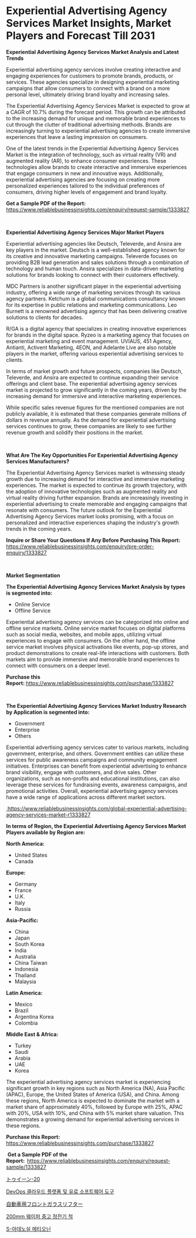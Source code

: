 <p><h1>Experiential Advertising Agency Services Market Insights, Market Players and Forecast Till 2031</h1></p><p><strong>Experiential Advertising Agency Services Market Analysis and Latest Trends</strong></p>
<p><p>Experiential advertising agency services involve creating interactive and engaging experiences for customers to promote brands, products, or services. These agencies specialize in designing experiential marketing campaigns that allow consumers to connect with a brand on a more personal level, ultimately driving brand loyalty and increasing sales.</p><p>The Experiential Advertising Agency Services Market is expected to grow at a CAGR of 10.7% during the forecast period. This growth can be attributed to the increasing demand for unique and memorable brand experiences to cut through the clutter of traditional advertising methods. Brands are increasingly turning to experiential advertising agencies to create immersive experiences that leave a lasting impression on consumers.</p><p>One of the latest trends in the Experiential Advertising Agency Services Market is the integration of technology, such as virtual reality (VR) and augmented reality (AR), to enhance consumer experiences. These technologies allow brands to create interactive and immersive experiences that engage consumers in new and innovative ways. Additionally, experiential advertising agencies are focusing on creating more personalized experiences tailored to the individual preferences of consumers, driving higher levels of engagement and brand loyalty.</p></p>
<p><strong>Get a Sample PDF of the Report:&nbsp;</strong> <a href="https://www.reliablebusinessinsights.com/enquiry/request-sample/1333827">https://www.reliablebusinessinsights.com/enquiry/request-sample/1333827</a></p>
<p>&nbsp;</p>
<p><strong>Experiential Advertising Agency Services Major Market Players</strong></p>
<p><p>Experiential advertising agencies like Deutsch, Televerde, and Ansira are key players in the market. Deutsch is a well-established agency known for its creative and innovative marketing campaigns. Televerde focuses on providing B2B lead generation and sales solutions through a combination of technology and human touch. Ansira specializes in data-driven marketing solutions for brands looking to connect with their customers effectively.</p><p>MDC Partners is another significant player in the experiential advertising industry, offering a wide range of marketing services through its various agency partners. Ketchum is a global communications consultancy known for its expertise in public relations and marketing communications. Leo Burnett is a renowned advertising agency that has been delivering creative solutions to clients for decades.</p><p>R/GA is a digital agency that specializes in creating innovative experiences for brands in the digital space. Ryzeo is a marketing agency that focuses on experiential marketing and event management. UVIAUS, 451 Agency, Antianti, Activent Marketing, 4EON, and Adelante Live are also notable players in the market, offering various experiential advertising services to clients.</p><p>In terms of market growth and future prospects, companies like Deutsch, Televerde, and Ansira are expected to continue expanding their service offerings and client base. The experiential advertising agency services market is projected to grow significantly in the coming years, driven by the increasing demand for immersive and interactive marketing experiences.</p><p>While specific sales revenue figures for the mentioned companies are not publicly available, it is estimated that these companies generate millions of dollars in revenue annually. As the demand for experiential advertising services continues to grow, these companies are likely to see further revenue growth and solidify their positions in the market.</p></p>
<p>&nbsp;</p>
<p><strong>What Are The Key Opportunities For Experiential Advertising Agency Services Manufacturers?</strong></p>
<p><p>The Experiential Advertising Agency Services market is witnessing steady growth due to increasing demand for interactive and immersive marketing experiences. The market is expected to continue its growth trajectory, with the adoption of innovative technologies such as augmented reality and virtual reality driving further expansion. Brands are increasingly investing in experiential advertising to create memorable and engaging campaigns that resonate with consumers. The future outlook for the Experiential Advertising Agency Services market looks promising, with a focus on personalized and interactive experiences shaping the industry's growth trends in the coming years.</p></p>
<p><strong>Inquire or Share Your Questions If Any Before Purchasing This Report:</strong> <a href="https://www.reliablebusinessinsights.com/enquiry/pre-order-enquiry/1333827">https://www.reliablebusinessinsights.com/enquiry/pre-order-enquiry/1333827</a></p>
<p>&nbsp;</p>
<p><strong>Market Segmentation</strong></p>
<p><strong>The Experiential Advertising Agency Services Market Analysis by types is segmented into:</strong></p>
<p><ul><li>Online Service</li><li>Offline Service</li></ul></p>
<p><p>Experiential advertising agency services can be categorized into online and offline service markets. Online service market focuses on digital platforms such as social media, websites, and mobile apps, utilizing virtual experiences to engage with consumers. On the other hand, the offline service market involves physical activations like events, pop-up stores, and product demonstrations to create real-life interactions with customers. Both markets aim to provide immersive and memorable brand experiences to connect with consumers on a deeper level.</p></p>
<p><strong>Purchase this Report:&nbsp;</strong><a href="https://www.reliablebusinessinsights.com/purchase/1333827">https://www.reliablebusinessinsights.com/purchase/1333827</a></p>
<p>&nbsp;</p>
<p><strong>The Experiential Advertising Agency Services Market Industry Research by Application is segmented into:</strong></p>
<p><ul><li>Government</li><li>Enterprise</li><li>Others</li></ul></p>
<p><p>Experiential advertising agency services cater to various markets, including government, enterprise, and others. Government entities can utilize these services for public awareness campaigns and community engagement initiatives. Enterprises can benefit from experiential advertising to enhance brand visibility, engage with customers, and drive sales. Other organizations, such as non-profits and educational institutions, can also leverage these services for fundraising events, awareness campaigns, and promotional activities. Overall, experiential advertising agency services have a wide range of applications across different market sectors.</p></p>
<p><a href="https://www.reliablebusinessinsights.com/global-experiential-advertising-agency-services-market-r1333827">&nbsp;https://www.reliablebusinessinsights.com/global-experiential-advertising-agency-services-market-r1333827</a></p>
<p><strong>In terms of Region, the Experiential Advertising Agency Services Market Players available by Region are:</strong></p>
<p>
    <p> <strong> North America: </strong>
        <ul>
            <li>United States</li>
            <li>Canada</li>
        </ul>
        </p> 
    <p> <strong> Europe: </strong>
        <ul>
            <li>Germany</li>
            <li>France</li>
            <li>U.K.</li>
            <li>Italy</li>
            <li>Russia</li>
        </ul>
        </p> 
    <p> <strong> Asia-Pacific: </strong>
        <ul>
            <li>China</li>
            <li>Japan</li>
            <li>South Korea</li>
            <li>India</li>
            <li>Australia</li>
            <li>China Taiwan</li>
            <li>Indonesia</li>
            <li>Thailand</li>
            <li>Malaysia</li>
        </ul>
        </p> 
    <p> <strong> Latin America: </strong>
        <ul>
            <li>Mexico</li>
            <li>Brazil</li>
            <li>Argentina Korea</li>
            <li>Colombia</li>
        </ul>
        </p> 
    <p> <strong> Middle East & Africa: </strong>
        <ul>
            <li>Turkey</li>
            <li>Saudi</li>
            <li>Arabia</li>
            <li>UAE</li>
            <li>Korea</li>
        </ul>
    </p>
    </p>
<p><p>The experiential advertising agency services market is experiencing significant growth in key regions such as North America (NA), Asia Pacific (APAC), Europe, the United States of America (USA), and China. Among these regions, North America is expected to dominate the market with a market share of approximately 40%, followed by Europe with 25%, APAC with 20%, USA with 10%, and China with 5% market share valuation. This demonstrates a growing demand for experiential advertising services in these regions.</p></p>
<p><strong>Purchase this Report: </strong><a href="https://www.reliablebusinessinsights.com/purchase/1333827">https://www.reliablebusinessinsights.com/purchase/1333827</a></p>
<p>&nbsp;<strong>Get a Sample PDF of the Report:&nbsp;&nbsp;</strong><a href="https://www.reliablebusinessinsights.com/enquiry/request-sample/1333827">https://www.reliablebusinessinsights.com/enquiry/request-sample/1333827</a></p>
<p><strong></strong></p>
<p><p><a href="https://medium.com/@kaydenjohns1964/tween-20%E5%B8%82%E5%A0%B4%E3%81%AE%E8%A6%8B%E8%AD%98-%E5%B8%82%E5%A0%B4%E5%8B%95%E5%90%91-%E6%88%90%E9%95%B7-2024%E5%B9%B4%E3%81%8B%E3%82%892031%E5%B9%B4%E3%81%BE%E3%81%A7%E3%81%AE%E4%BA%88%E6%B8%AC-1825a02f76b0">トゥイーン-20</a></p><p><a href="https://github.com/vsckjg50460/Market-Research-Report-List-2/blob/main/238264292917.md">DevOps 클라우드 플랫폼 및 유료 소프트웨어 도구</a></p><p><a href="https://medium.com/@kelsitorphy644/%E8%87%AA%E5%8B%95%E8%BB%8A%E7%94%A8%E9%A2%A8%E9%98%B2%E6%8C%81%E3%81%A1%E4%B8%8A%E3%81%92%E6%A9%9F%E5%B8%82%E5%A0%B4%E3%81%AE%E5%B1%95%E6%9C%9B-%E7%94%A3%E6%A5%AD%E6%A6%82%E8%A6%81%E3%81%A8%E4%BA%88%E6%B8%AC-2024%E5%B9%B4%E3%81%8B%E3%82%892031%E5%B9%B4-8dff0d97c5bb">自動車用フロントガラスリフター</a></p><p><a href="https://github.com/akzkkws047661437/Market-Research-Report-List-2/blob/main/445919092915.md">200mm 웨이퍼 중고 정전기 척</a></p><p><a href="https://medium.com/@aidenreinger/s-%EC%95%84%EB%8D%B0%EB%85%B8%EC%8B%A4%EB%A9%94%ED%8B%B0%EC%98%A4%EB%8B%8C-%EC%8B%9C%EC%9E%A5-%EB%B3%B4%EA%B3%A0%EC%84%9C%EB%8A%94-%EC%9D%B4-%EC%8B%9C%EC%9E%A5%EC%9D%98-%EC%B5%9C%EC%8B%A0-%ED%8A%B8%EB%9E%9C%EB%93%9C%EC%99%80-%EC%84%B1%EC%9E%A5-%EA%B8%B0%ED%9A%8C%EB%A5%BC-%EB%B3%B4%EC%97%AC%EC%A4%8D%EB%8B%88%EB%8B%A4-39793acc073f">S-아데노실 메티오닌</a></p></p>